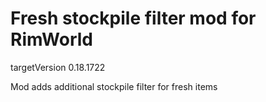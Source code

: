 # Fresh stockpile filter mod for RimWorld

targetVersion 0.18.1722

Mod adds additional stockpile filter for fresh items